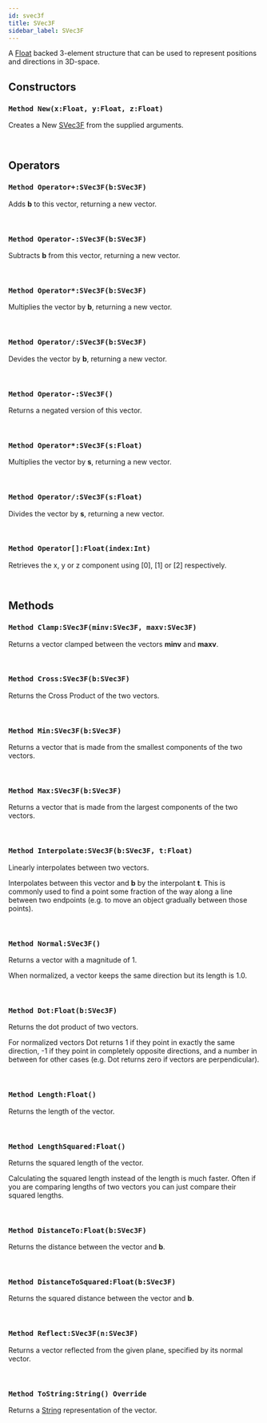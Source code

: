 ```yaml
---
id: svec3f
title: SVec3F
sidebar_label: SVec3F
---
```


A [Float](../../../brl/brl.blitz/#float) backed 3-element structure that can be used to represent positions and directions in 3D-space.


## Constructors

### `Method New(x:Float, y:Float, z:Float)`

Creates a New [SVec3F](../../../brl/brl.vector/svec3f) from the supplied arguments.

<br/>

## Operators

### `Method Operator+:SVec3F(b:SVec3F)`

Adds <b>b</b> to this vector, returning a new vector.

<br/>

### `Method Operator-:SVec3F(b:SVec3F)`

Subtracts <b>b</b> from this vector, returning a new vector.

<br/>

### `Method Operator*:SVec3F(b:SVec3F)`

Multiplies the vector by <b>b</b>, returning a new vector.

<br/>

### `Method Operator/:SVec3F(b:SVec3F)`

Devides the vector by <b>b</b>, returning a new vector.

<br/>

### `Method Operator-:SVec3F()`

Returns a negated version of this vector.

<br/>

### `Method Operator*:SVec3F(s:Float)`

Multiplies the vector by <b>s</b>, returning a new vector.

<br/>

### `Method Operator/:SVec3F(s:Float)`

Divides the vector by <b>s</b>, returning a new vector.

<br/>

### `Method Operator[]:Float(index:Int)`

Retrieves the x, y or z component using [0], [1] or [2] respectively.

<br/>

## Methods

### `Method Clamp:SVec3F(minv:SVec3F, maxv:SVec3F)`

Returns a vector clamped between the vectors <b>minv</b> and <b>maxv</b>.

<br/>

### `Method Cross:SVec3F(b:SVec3F)`

Returns the Cross Product of the two vectors.

<br/>

### `Method Min:SVec3F(b:SVec3F)`

Returns a vector that is made from the smallest components of the two vectors.

<br/>

### `Method Max:SVec3F(b:SVec3F)`

Returns a vector that is made from the largest components of the two vectors.

<br/>

### `Method Interpolate:SVec3F(b:SVec3F, t:Float)`

Linearly interpolates between two vectors.

Interpolates between this vector and <b>b</b> by the interpolant <b>t</b>.
This is commonly used to find a point some fraction of the way along a line between two endpoints (e.g. to move an object gradually between those points).


<br/>

### `Method Normal:SVec3F()`

Returns a vector with a magnitude of 1.

When normalized, a vector keeps the same direction but its length is 1.0.


<br/>

### `Method Dot:Float(b:SVec3F)`

Returns the dot product of two vectors.

For normalized vectors Dot returns 1 if they point in exactly the same direction, -1 if they point in completely opposite directions,
and a number in between for other cases (e.g. Dot returns zero if vectors are perpendicular).


<br/>

### `Method Length:Float()`

Returns the length of the vector.

<br/>

### `Method LengthSquared:Float()`

Returns the squared length of the vector.

Calculating the squared length instead of the length is much faster.
Often if you are comparing lengths of two vectors you can just compare their squared lengths.


<br/>

### `Method DistanceTo:Float(b:SVec3F)`

Returns the distance between the vector and <b>b</b>.

<br/>

### `Method DistanceToSquared:Float(b:SVec3F)`

Returns the squared distance between the vector and <b>b</b>.

<br/>

### `Method Reflect:SVec3F(n:SVec3F)`

Returns a vector reflected from the given plane, specified by its normal vector.

<br/>

### `Method ToString:String() Override`

Returns a [String](../../../brl/brl.blitz/#string) representation of the vector.

<br/>

